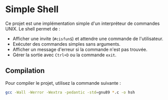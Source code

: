 # Simple Shell

Ce projet est une implémentation simple d'un interpréteur de commandes UNIX. Le shell permet de :

- Afficher une invite (`#cisfun$`) et attendre une commande de l'utilisateur.
- Exécuter des commandes simples sans arguments.
- Afficher un message d'erreur si la commande n'est pas trouvée.
- Gérer la sortie avec `Ctrl+D` ou la commande `exit`.

## Compilation

Pour compiler le projet, utilisez la commande suivante :

```bash
gcc -Wall -Werror -Wextra -pedantic -std=gnu89 *.c -o hsh
